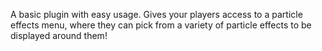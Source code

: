 A basic plugin with easy usage. Gives your players access to a particle effects menu, 
where they can pick from a variety of particle effects to be displayed around them!
